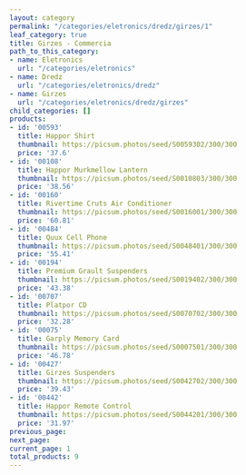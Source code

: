 ```yaml
---
layout: category
permalink: "/categories/eletronics/dredz/girzes/1"
leaf_category: true
title: Girzes - Commercia
path_to_this_category:
- name: Eletronics
  url: "/categories/eletronics"
- name: Dredz
  url: "/categories/eletronics/dredz"
- name: Girzes
  url: "/categories/eletronics/dredz/girzes"
child_categories: []
products:
- id: '00593'
  title: Happor Shirt
  thumbnail: https://picsum.photos/seed/S0059302/300/300
  price: '37.6'
- id: '00108'
  title: Happor Murkmellow Lantern
  thumbnail: https://picsum.photos/seed/S0010803/300/300
  price: '38.56'
- id: '00160'
  title: Rivertime Cruts Air Conditioner
  thumbnail: https://picsum.photos/seed/S0016001/300/300
  price: '60.81'
- id: '00484'
  title: Quux Cell Phone
  thumbnail: https://picsum.photos/seed/S0048401/300/300
  price: '55.41'
- id: '00194'
  title: Premium Grault Suspenders
  thumbnail: https://picsum.photos/seed/S0019402/300/300
  price: '43.38'
- id: '00707'
  title: Platpor CD
  thumbnail: https://picsum.photos/seed/S0070702/300/300
  price: '32.28'
- id: '00075'
  title: Garply Memory Card
  thumbnail: https://picsum.photos/seed/S0007501/300/300
  price: '46.78'
- id: '00427'
  title: Girzes Suspenders
  thumbnail: https://picsum.photos/seed/S0042702/300/300
  price: '39.43'
- id: '00442'
  title: Happor Remote Control
  thumbnail: https://picsum.photos/seed/S0044201/300/300
  price: '31.97'
previous_page: 
next_page: 
current_page: 1
total_products: 9
---
```

